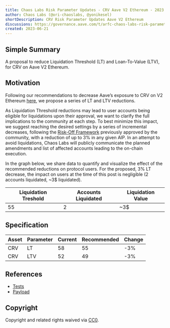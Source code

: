 ```yaml
---
title: Chaos Labs Risk Parameter Updates - CRV Aave V2 Ethereum - 2023.06.15
author: Chaos Labs (@ori-chaoslabs, @yonikesel)
shortDescription: CRV Risk Parameter Updates Aave V2 Ethereum
discussions: https://governance.aave.com/t/arfc-chaos-labs-risk-parameter-updates-crv-aave-v2-ethereum-2023-06-15/13709
created: 2023-06-21
---
```


## Simple Summary

A proposal to reduce Liquidation Threshold (LT) and Loan-To-Value (LTV), for CRV on Aave V2 Ethereum.

## Motivation

Following our recommendations to decrease Aave’s exposure to CRV on V2 Ethereum [here](https://governance.aave.com/t/gauntlet-recommendation-to-freeze-crv-and-set-crv-ltv-0-on-aave-v2/13644/31), we propose a series of LT and LTV reductions.

As Liquidation Threshold reductions may lead to user accounts being eligible for liquidations upon their approval, we want to clarify the full implications to the community at each step. To best minimize this impact, we suggest reaching the desired settings by a series of incremental decreases, following the [Risk-Off Framework](https://snapshot.org/#/aave.eth/proposal/bafkreigdmcfmwvnxfolpds4xkdicgrszgmknig7pz2r2t37tltupdpyfu4) previously approved by the community, with a reduction of up to 3% in any given AIP. In an attempt to avoid liquidations, Chaos Labs will publicly communicate the planned amendments and list of affected accounts leading to the on-chain execution.

In the graph below, we share data to quantify and visualize the effect of the recommended reductions on protocol users. For the proposed, 3% LT decrease, the impact on users at the time of this post is negligible (2 accounts liquidated, ~3$ liquidated).

| Liquidation Treshold | Accounts Liquidated | Liquidation Value |
| -------------------- | ------------------- | ----------------- |
| 55                   | 2                   | ~3$               |

## Specification

| Asset | Parameter | Current | Recommended | Change |
| ----- | --------- | ------- | ----------- | ------ |
| CRV   | LT        | 58      | 55          | -3%    |
| CRV   | LTV       | 52      | 49          | -3%    |

## References

- [Tests](https://github.com/bgd-labs/aave-proposals/blob/main/src/AaveV2CRVRiskParams_20230621/AaveV2CRVRiskParams_20230621Test.t.sol)
- [Payload](https://github.com/bgd-labs/aave-proposals/blob/main/src/AaveV2CRVRiskParams_20230621/AaveV2CRVRiskParams_20230621.sol)

## Copyright

Copyright and related rights waived via [CC0](https://creativecommons.org/publicdomain/zero/1.0/).
